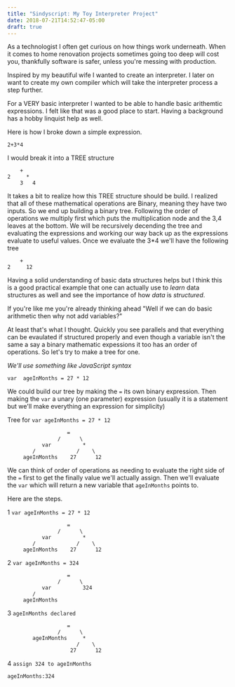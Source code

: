 ```yaml
---
title: "Sindyscript: My Toy Interpreter Project"
date: 2018-07-21T14:52:47-05:00
draft: true
---
```


As a technologist I often get curious on how things work underneath. When it comes to home renovation projects sometimes going too deep will cost you, thankfully software is safer, unless you're messing with production.

Inspired by my beautiful wife I wanted to create an interpreter. I later on want to create my own compiler which will take the interpreter process a step further.

For a VERY basic interpreter I wanted to be able to handle basic arithemtic expressions. I felt like that was a good place to start. Having a background has a hobby linquist help as well.

Here is how I broke down a simple expression.

    2+3*4

I would break it into a TREE structure

        +
    2     *
        3   4

It takes a bit to realize how this TREE structure should be build. I realized that all of these mathematical operations are Binary, meaning they have two inputs. So we end up building a binary tree. Following the order of operations we multiply first which puts the multiplication node and the 3,4 leaves at the bottom. We will be recursively decending the tree and evaluating the expressions and working our way back up as the expressions evaluate to useful values. Once we evaluate the 3*4 we'll have the following tree

        +
    2     12

Having a solid understanding of basic data structures helps but I think this is a good practical example that one can actually use to *learn* data structures as well and see the importance of how *data* is *structured*.

If you're like me you're already thinking ahead "Well if we can do basic arithmetic then why not add variables?"

At least that's what I thought. Quickly you see parallels and that everything can be evaulated if structured properly and even though a variable isn't the same a say a binary mathematic expessions it too has an order of operations. So let's try to make a tree for one.

*We'll use something like JavaScript syntax*
    
    var  ageInMonths = 27 * 12

We could build our tree by making the `=` its own binary expression. Then making the `var` a unary (one parameter) expression (usually it is a statement but we'll make everything an expression for simplicity)

Tree for `var ageInMonths = 27 * 12`


                       =
                    /      \
               var          *
            /             /    \
         ageInMonths    27      12


We can think of order of operations as needing to evaluate the right side of the `=` first to get the finally value we'll actually assign. Then we'll evaluate the `var` which will return a new variable that `ageInMonths` points to.

Here are the steps.

1
`var ageInMonths = 27 * 12`


                       =
                    /      \
               var          *
            /             /    \
         ageInMonths    27      12
    
2
`var ageInMonths = 324`


                       =
                    /      \
               var          324
            /             
         ageInMonths        
3
`ageInMonths declared`


                       =
                    /      \
            ageInMonths     *
                          /    \
                        27      12
4
`assign 324 to ageInMonths`

`ageInMonths:324`